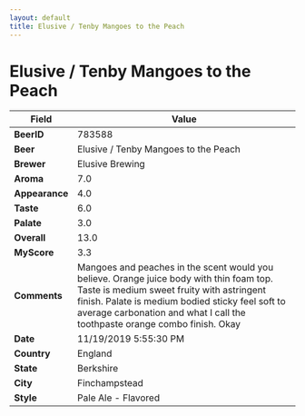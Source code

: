 ```yaml
---
layout: default
title: Elusive / Tenby Mangoes to the Peach
---
```


# Elusive / Tenby Mangoes to the Peach

| Field         | Value     |
|---------------|-----------|
| **BeerID** | 783588 |
| **Beer** | Elusive / Tenby Mangoes to the Peach |
| **Brewer** | Elusive Brewing |
| **Aroma** | 7.0 |
| **Appearance** | 4.0 |
| **Taste** | 6.0 |
| **Palate** | 3.0 |
| **Overall** | 13.0 |
| **MyScore** | 3.3 |
| **Comments** | Mangoes and peaches in the scent would you believe.  Orange juice body with thin foam top. Taste is medium sweet fruity with astringent finish. Palate is medium bodied sticky feel soft to average carbonation and what I call the toothpaste orange combo finish. Okay |
| **Date** | 11/19/2019 5:55:30 PM |
| **Country** | England |
| **State** | Berkshire |
| **City** | Finchampstead |
| **Style** | Pale Ale - Flavored |

